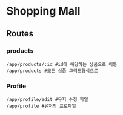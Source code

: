 # Shopping Mall

## Routes

### products

```shell
/app/products/:id #id에 해당하는 상품으로 이동
/app/products #모든 상품 그리드형식으로
```

### Profile

```shell
/app/profile/edit #유저 수정 파일
/app/profile #유저의 프로파일
```
